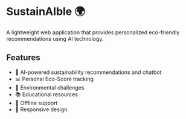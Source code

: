 # SustainAIble 🌍

A lightweight web application that provides personalized eco-friendly recommendations using AI technology.

## Features

- 🤖 AI-powered sustainability recommendations and chatbot
- 📊 Personal Eco-Score tracking
- 🎯 Environmental challenges
- 📚 Educational resources
- 💾 Offline support
- 📱 Responsive design

